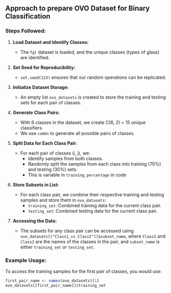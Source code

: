 ## Approach to prepare OVO Dataset for Binary Classification

### Steps Followed:

1. **Load Dataset and Identify Classes:**
    - The `fgl` dataset is loaded, and the unique classes (types of glass) are identified.

2. **Set Seed for Reproducibility:**
    - `set.seed(123)` ensures that our random operations can be replicated.

3. **Initialize Dataset Storage:**
    - An empty list `ovo_datasets` is created to store the training and testing sets for each pair of classes.

4. **Generate Class Pairs:**
    - With 6 classes in the dataset, we create C(6, 2) = 15 unique classifiers.
    - We use `combn` to generate all possible pairs of classes.

5. **Split Data for Each Class Pair:**
    - For each pair of classes (i, j), we:
        - Identify samples from both classes.
        - Randomly split the samples from each class into training (70%) and testing (30%) sets.
        - This is variable in `training_percentage` in code

6. **Store Subsets in List:**
    - For each class pair, we combine their respective training and testing samples and store them in `ovo_datasets`:
        - `training_set`: Combined training data for the current class pair.
        - `testing_set`: Combined testing data for the current class pair.

7. **Accessing the Data:**
    - The subsets for any class pair can be accessed using `ovo_datasets[["Class1_vs_Class2"]]$subset_name`, where `Class1` and `Class2` are the names of the classes in the pair, and `subset_name` is either `training_set` or `testing_set`.

### Example Usage:

To access the training samples for the first pair of classes, you would use:

```r
first_pair_name <- names(ovo_datasets)[1]
ovo_datasets[[first_pair_name]]$training_set

